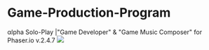# Game-Production-Program
αlpha Solo-Play |"Game Developer" & "Game Music Composer" for Phaser.io v.2.4.7
![](http://phaser.io/images/img.png)
